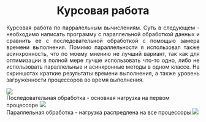 <h1 align="center">Курсовая работа</h1>
<p align="justify">Курсовая работа по парралельным вычислениям. Суть в следующем - необходимо написать программу с параллельной обработкой данных и сравнить ее с последовательной обработкой с помощью замера времени выполнения.
 Помимо параллельности я использовал также асинхронность, что по моему мнению не лучший вариант, так как для оптимизации в полной мере лучше использовать что-то одно, либо не использовать параллельные и асинхронные методы в одном классе.
 На скриншотах краткие результаты времени выполнения, а также уровень загруженности процессоров во время выполнения.</p>
 <img src="https://github.com/user-attachments/assets/3a3209f5-b580-4aaf-bf70-8ba8beec4b09"><br>
 Последовательная обработка - основная нагрузка на первом процессоре
 <img src="https://github.com/user-attachments/assets/15851041-48e5-448c-a156-054214070f5e"><br>
 Параллельная обработка - нагрузка распредлена на все процессоры
 <img src="https://github.com/user-attachments/assets/08e403e6-c51f-4a46-9fcc-bd0344f18c4a">



